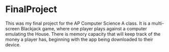 # FinalProject
This was my final project for the AP Computer Science A class. It is a multi-screen Blackjack game, where one player plays against a computer emulating the House. There is memory capacity that will keep track of the money a player has, beginning with the app being downloaded to their device.
